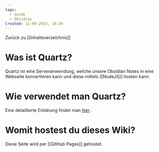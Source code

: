 ```yaml
---
tags:
  - Guide
  - Obsidian
Created: 12-09-2023, 18:30
---
```

Zurück zu [[Inhaltsverzeichnis]]
# Was ist Quartz?

Quartz ist eine Serveranwendung, welche unsere Obsidian Notes in eine Webseite konvertieren kann und diese mittels [[NodeJS]] hosten kann.

# Wie verwendet man Quartz?

Eine detaillierte Erklärung findet man [hier](https://quartz.jzhao.xyz/) . 

# Womit hostest du dieses Wiki?

Diese Seite wird per [[GitHub Pages]] gehostet.